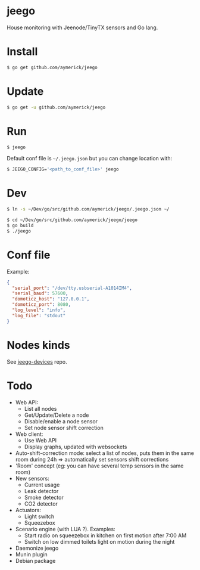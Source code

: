 jeego
=====

House monitoring with Jeenode/TinyTX sensors and Go lang.


Install
=======

```bash
$ go get github.com/aymerick/jeego
```


Update
======

```bash
$ go get -u github.com/aymerick/jeego
```


Run
===

```bash
$ jeego
```

Default conf file is `~/.jeego.json` but you can change location with:

```bash
$ JEEGO_CONFIG='<path_to_conf_file>' jeego
```


Dev
===

```bash
$ ln -s ~/Dev/go/src/github.com/aymerick/jeego/.jeego.json ~/
```

```bash
$ cd ~/Dev/go/src/github.com/aymerick/jeego/jeego
$ go build
$ ./jeego
```


Conf file
=========

Example:

```json
{
  "serial_port": "/dev/tty.usbserial-A1014IM4",
  "serial_baud": 57600,
  "domoticz_host": "127.0.0.1",
  "domoticz_port": 8080,
  "log_level": "info",
  "log_file": "stdout"
}
```


Nodes kinds
===========

See [jeego-devices](https://github.com/aymerick/jeego-devices) repo.


Todo
====

- Web API:
  * List all nodes
  * Get/Update/Delete a node
  * Disable/enable a node sensor
  * Set node sensor shift correction
- Web client:
  * Use Web API
  * Display graphs, updated with websockets
- Auto-shift-correction mode: select a list of nodes, puts them in the same room during 24h => automatically set sensors shift corrections
- 'Room' concept (eg: you can have several temp sensors in the same room)
- New sensors:
  * Current usage
  * Leak detector
  * Smoke detector
  * CO2 detector
- Actuators:
  * Light switch
  * Squeezebox
- Scenario engine (with LUA ?). Examples:
  * Start radio on squeezebox in kitchen on first motion after 7:00 AM
  * Switch on low dimmed toilets light on motion during the night
- Daemonize jeego
- Munin plugin
- Debian package

